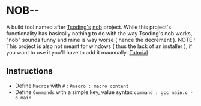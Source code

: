 # NOB--
A build tool named after [Tsoding's](https://github.com/tsoding) [nob](https://github.com/tsoding/nobuild) project. While this project's functionality has basically nothing to do with the way Tsoding's nob works, "nob" sounds funny and mine is way worse ( hence the decrement ). 
NOTE : This project is also not meant for windows ( thus the lack of an installer ), if you want to use it you'll have to add it maunually. [Tutorial](https://www.youtube.com/watch?v=rtBHu3bGIBA)  

## Instructions
- Define ``` Macros ``` with ``` # ``` : ``` #macro : macro content ```
- Define ``` Commands ``` with a simple key, value syntax ``` command : gcc main.c -o main ```
